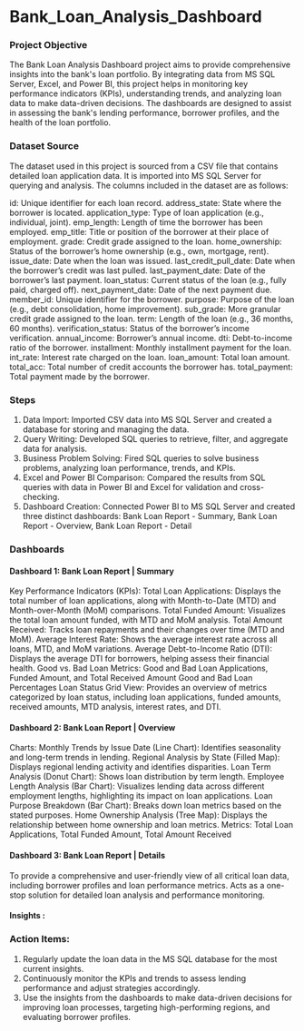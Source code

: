 # Bank_Loan_Analysis_Dashboard
### Project Objective
The Bank Loan Analysis Dashboard project aims to provide comprehensive insights into the bank's loan portfolio. By integrating data from MS SQL Server, Excel, and Power BI, this project helps in monitoring key performance indicators (KPIs), understanding trends, and analyzing loan data to make data-driven decisions. The dashboards are designed to assist in assessing the bank's lending performance, borrower profiles, and the health of the loan portfolio.

### Dataset Source
The dataset used in this project is sourced from a CSV file that contains detailed loan application data. It is imported into MS SQL Server for querying and analysis. The columns included in the dataset are as follows:

id: Unique identifier for each loan record.
address_state: State where the borrower is located.
application_type: Type of loan application (e.g., individual, joint).
emp_length: Length of time the borrower has been employed.
emp_title: Title or position of the borrower at their place of employment.
grade: Credit grade assigned to the loan.
home_ownership: Status of the borrower’s home ownership (e.g., own, mortgage, rent).
issue_date: Date when the loan was issued.
last_credit_pull_date: Date when the borrower’s credit was last pulled.
last_payment_date: Date of the borrower’s last payment.
loan_status: Current status of the loan (e.g., fully paid, charged off).
next_payment_date: Date of the next payment due.
member_id: Unique identifier for the borrower.
purpose: Purpose of the loan (e.g., debt consolidation, home improvement).
sub_grade: More granular credit grade assigned to the loan.
term: Length of the loan (e.g., 36 months, 60 months).
verification_status: Status of the borrower’s income verification.
annual_income: Borrower’s annual income.
dti: Debt-to-income ratio of the borrower.
installment: Monthly installment payment for the loan.
int_rate: Interest rate charged on the loan.
loan_amount: Total loan amount.
total_acc: Total number of credit accounts the borrower has.
total_payment: Total payment made by the borrower.

### Steps
1. Data Import: Imported CSV data into MS SQL Server and created a database for storing and managing the data.
2. Query Writing: Developed SQL queries to retrieve, filter, and aggregate data for analysis.
3. Business Problem Solving: Fired SQL queries to solve business problems, analyzing loan performance, trends, and KPIs.
4. Excel and Power BI Comparison: Compared the results from SQL queries with data in Power BI and Excel for validation and cross-checking.
5. Dashboard Creation: Connected Power BI to MS SQL Server and created three distinct dashboards:
Bank Loan Report - Summary, Bank Loan Report - Overview, Bank Loan Report - Detail

### Dashboards
#### Dashboard 1: Bank Loan Report | Summary
Key Performance Indicators (KPIs):
Total Loan Applications: Displays the total number of loan applications, along with Month-to-Date (MTD) and Month-over-Month (MoM) comparisons. 
Total Funded Amount: Visualizes the total loan amount funded, with MTD and MoM analysis.
Total Amount Received: Tracks loan repayments and their changes over time (MTD and MoM).
Average Interest Rate: Shows the average interest rate across all loans, MTD, and MoM variations.
Average Debt-to-Income Ratio (DTI): Displays the average DTI for borrowers, helping assess their financial health.
Good vs. Bad Loan Metrics:
Good and Bad Loan Applications, Funded Amount, and Total Received Amount
Good and Bad Loan Percentages
Loan Status Grid View:
Provides an overview of metrics categorized by loan status, including loan applications, funded amounts, received amounts, MTD analysis, interest rates, and DTI.

#### Dashboard 2: Bank Loan Report | Overview
Charts:
Monthly Trends by Issue Date (Line Chart): Identifies seasonality and long-term trends in lending.
Regional Analysis by State (Filled Map): Displays regional lending activity and identifies disparities.
Loan Term Analysis (Donut Chart): Shows loan distribution by term length.
Employee Length Analysis (Bar Chart): Visualizes lending data across different employment lengths, highlighting its impact on loan applications.
Loan Purpose Breakdown (Bar Chart): Breaks down loan metrics based on the stated purposes.
Home Ownership Analysis (Tree Map): Displays the relationship between home ownership and loan metrics.
Metrics:
Total Loan Applications, Total Funded Amount, Total Amount Received

#### Dashboard 3: Bank Loan Report | Details

To provide a comprehensive and user-friendly view of all critical loan data, including borrower profiles and loan performance metrics.
Acts as a one-stop solution for detailed loan analysis and performance monitoring.

#### Insights :


### Action Items: 
1. Regularly update the loan data in the MS SQL database for the most current insights.
2. Continuously monitor the KPIs and trends to assess lending performance and adjust strategies accordingly.
3. Use the insights from the dashboards to make data-driven decisions for improving loan processes, targeting high-performing regions, and evaluating borrower profiles.

